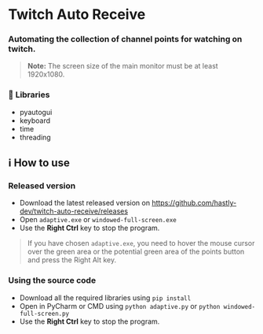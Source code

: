# Twitch Auto Receive
### Automating the collection of channel points for watching on twitch.
> **Note:** The screen size of the main monitor must be at least 1920x1080.

### 📁 **Libraries**
- pyautogui
- keyboard
- time
- threading
## ℹ️ **How to use**
### Released version
- Download the latest released version on https://github.com/hastly-dev/twitch-auto-receive/releases
- Open `adaptive.exe` or `windowed-full-screen.exe`
- Use the **Right Ctrl** key to stop the program.
> If you have chosen `adaptive.exe`, you need to hover the mouse cursor over the green area or the potential green area of the points button and press the Right Alt key.
### Using the source code
- Download all the required libraries using `pip install`
- Open in PyCharm or CMD using `python adaptive.py` or `python windowed-full-screen.py`
- Use the **Right Ctrl** key to stop the program.
